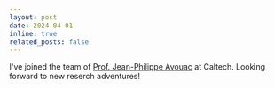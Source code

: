 ```yaml
---
layout: post
date: 2024-04-01
inline: true
related_posts: false
---
```


I've joined the team of <a href='https://www.gps.caltech.edu/people/jean-philippe-avouac'>Prof. Jean-Philippe Avouac</a> at Caltech. Looking forward to new reserch adventures!
